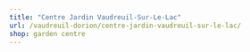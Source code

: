 ```yaml
---
title: "Centre Jardin Vaudreuil-Sur-Le-Lac"
url: /vaudreuil-dorion/centre-jardin-vaudreuil-sur-le-lac/
shop: garden centre
---
```

